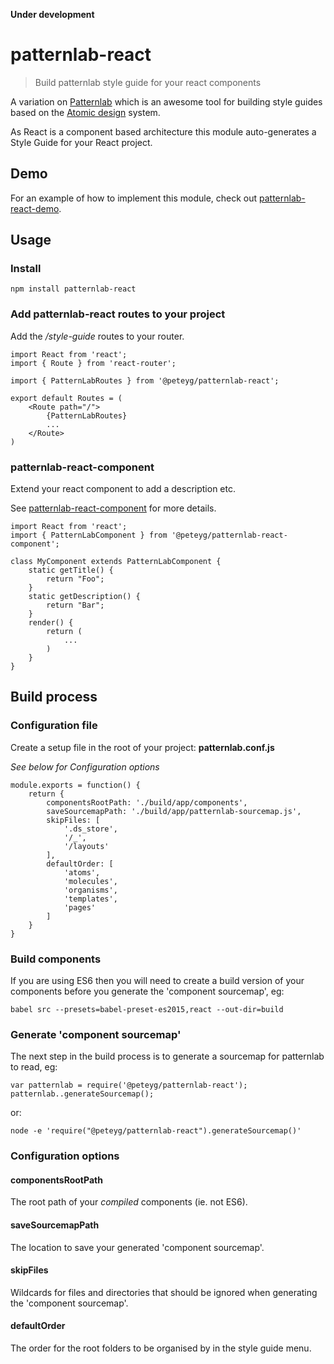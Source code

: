 **Under development**
# patternlab-react

> Build patternlab style guide for your react components

A variation on [Patternlab](http://patternlab.io/) which is an awesome tool for 
building style guides based on the [Atomic design](http://atomicdesign.bradfrost.com/) system.

As React is a component based architecture this module auto-generates a 
Style Guide for your React project.

## Demo

For an example of how to implement this module, check out 
[patternlab-react-demo](https://github.com/peteyg99/patternlab-react-demo).



## Usage

### Install

```
npm install patternlab-react
```

### Add patternlab-react routes to your project

Add the */style-guide* routes to your router.

```
import React from 'react';
import { Route } from 'react-router';

import { PatternLabRoutes } from '@peteyg/patternlab-react';

export default Routes = (
    <Route path="/">  
        {PatternLabRoutes}
        ...
    </Route>
)
```

### patternlab-react-component

Extend your react component to add a description etc.

See [patternlab-react-component](https://github.com/peteyg99/patternlab-react-component) 
for more details.

```
import React from 'react';
import { PatternLabComponent } from '@peteyg/patternlab-react-component';

class MyComponent extends PatternLabComponent {
    static getTitle() {
        return "Foo";
    }
    static getDescription() {
        return "Bar";
    }
    render() {
        return (
            ...
        )
    }
}
```



## Build process

### Configuration file

Create a setup file in the root of your project: **patternlab.conf.js**

*See below for Configuration options*

```
module.exports = function() {
    return {
        componentsRootPath: './build/app/components',
        saveSourcemapPath: './build/app/patternlab-sourcemap.js',
        skipFiles: [
            '.ds_store',
            '/_',
            '/layouts'
        ],
        defaultOrder: [
            'atoms',
            'molecules',
            'organisms',
            'templates',
            'pages'
        ]
    }
}
```

### Build components

If you are using ES6 then you will need to create a build version of your 
components before you generate the 'component sourcemap', eg:

```
babel src --presets=babel-preset-es2015,react --out-dir=build
```

### Generate 'component sourcemap'

The next step in the build process is to generate a sourcemap for patternlab 
to read, eg:

```
var patternlab = require('@peteyg/patternlab-react');
patternlab..generateSourcemap();
```
or:
```
node -e 'require("@peteyg/patternlab-react").generateSourcemap()'
```

### Configuration options
#### componentsRootPath
The root path of your *compiled* components (ie. not ES6).
#### saveSourcemapPath
The location to save your generated 'component sourcemap'.
#### skipFiles
Wildcards for files and directories that should be ignored when generating 
the 'component sourcemap'.
#### defaultOrder
The order for the root folders to be organised by in the style guide menu.